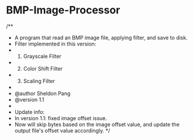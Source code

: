 # BMP-Image-Processor
/**
 * A program that read an BMP image file, applying filter, and save to disk.
 * Filter implemented in this version:
 * 1. Grayscale Filter
 * 2. Color Shift Filter
 * 3. Scaling Filter
 *
 * @author Sheldon Pang
 * @version 1.1
 *
 * Update info:
 * In version 1.1: fixed image offset issue.
 * Now will skip bytes based on the image offset value, and update the output file's offset value accordingly.
*/
